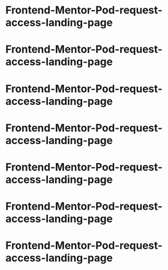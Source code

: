 # Frontend-Mentor-Pod-request-access-landing-page
# Frontend-Mentor-Pod-request-access-landing-page
# Frontend-Mentor-Pod-request-access-landing-page
# Frontend-Mentor-Pod-request-access-landing-page
# Frontend-Mentor-Pod-request-access-landing-page
# Frontend-Mentor-Pod-request-access-landing-page
# Frontend-Mentor-Pod-request-access-landing-page
